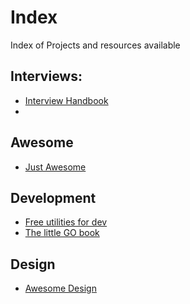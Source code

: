 # Index
Index of Projects and resources available


## Interviews:

- [Interview Handbook](https://cfrce.github.io/tech-interview-handbook/)
- 


## Awesome

- [Just Awesome](http://cfrce.github.io/awesome/)


## Development
- [Free utilities for dev](https://cfrce.github.io/free-for-dev/)
- [The little GO book](https://cfrce.github.io/the-little-go-book/)

## Design
- [Awesome Design]( https://cfrce.github.io/awesome-design/)
